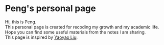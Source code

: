 # Peng's personal page

Hi, this is Peng. <br>
This personal page is created for recoding my growth and my academic life. Hope you can find some useful materials from the notes I am sharing. <br>
This page is inspired by [Yaoyao Liu](https://github.com/yaoyao-liu/minimal-light).

